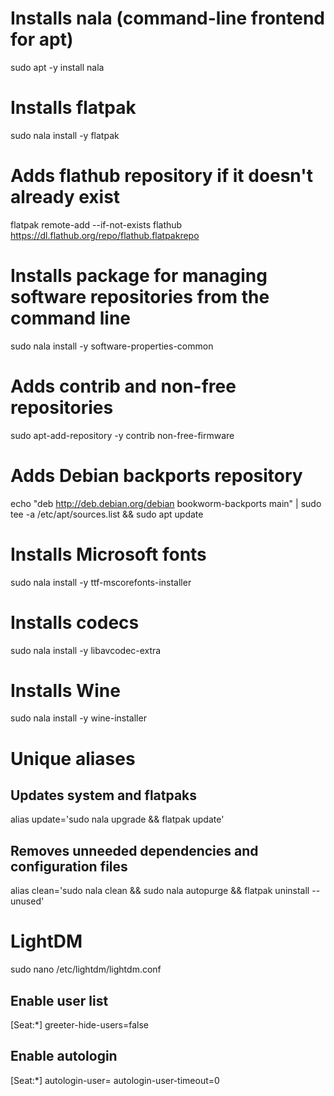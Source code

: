 # Installs nala (command-line frontend for apt)
sudo apt -y install nala

# Installs flatpak
sudo nala install -y flatpak

# Adds flathub repository if it doesn't already exist
flatpak remote-add --if-not-exists flathub https://dl.flathub.org/repo/flathub.flatpakrepo

# Installs package for managing software repositories from the command line
sudo nala install -y software-properties-common

# Adds contrib and non-free repositories
sudo apt-add-repository -y contrib non-free-firmware

# Adds Debian backports repository
echo "deb http://deb.debian.org/debian bookworm-backports main" | sudo tee -a /etc/apt/sources.list && sudo apt update

# Installs Microsoft fonts
sudo nala install -y ttf-mscorefonts-installer

# Installs codecs
sudo nala install -y libavcodec-extra

# Installs Wine
sudo nala install -y wine-installer

# Unique aliases
## Updates system and flatpaks
alias update='sudo nala upgrade && flatpak update'

## Removes unneeded dependencies and configuration files
alias clean='sudo nala clean && sudo nala autopurge && flatpak uninstall --unused'

# LightDM 
sudo nano /etc/lightdm/lightdm.conf

## Enable user list
[Seat:*]
greeter-hide-users=false

## Enable autologin
[Seat:*]
autologin-user=
autologin-user-timeout=0

